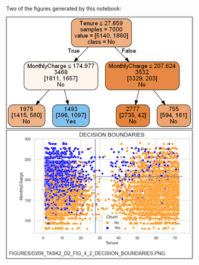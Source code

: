 Two of the figures generated by this notebook:

<kbd >
  <img src="./figures/D209_TASK2_D2_FIG_4_1_CLASSIFICATION_TREE.PNG" 
     style="border:1px solid black;
            width:500px;"  >
</kbd>

<kbd >
  <img src="./figures/D209_TASK2_D2_FIG_4_2_DECISION_BOUNDARIES.PNG"
       style="border:1px solid black;
              width:500px;">
</kbd>


